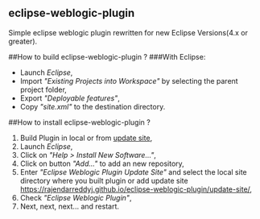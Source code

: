 ## eclipse-weblogic-plugin
Simple eclipse weblogic plugin rewritten for new Eclipse Versions(4.x or greater).

##How to build eclipse-weblogic-plugin ?
###With Eclipse:
- Launch _Eclipse_,
- Import _"Existing Projects into Workspace"_ by selecting the parent project folder,
- Export _"Deployable features"_,
- Copy _"site.xml"_ to the destination directory.

##How to install eclipse-weblogic-plugin ?
1. Build Plugin in local or from [update site](https://rajendarreddyj.github.io/eclipse-weblogic-plugin/update-site/),
2. Launch _Eclipse_,
3. Click on _"Help > Install New Software..."_,
4. Click on button _"Add..."_ to add an new repository,
5. Enter _"Eclipse Weblogic Plugin Update Site"_ and select the local site directory where you built plugin or add update site https://rajendarreddyj.github.io/eclipse-weblogic-plugin/update-site/,
6. Check _"Eclipse Weblogic Plugin"_,
7. Next, next, next... and restart.
